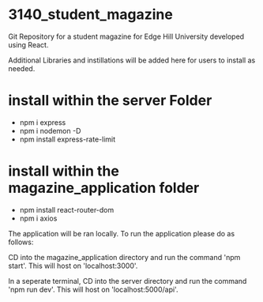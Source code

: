 # 3140_student_magazine
Git Repository for a student magazine for Edge Hill University developed using React.


Additional Libraries and instillations will be added here for users to install as needed.

# install within the server Folder
- npm i express
- npm i nodemon -D 
- npm install express-rate-limit

# install within the magazine_application folder
- npm install react-router-dom
- npm i axios

The application will be ran locally. To run the application please do as follows:

CD into the magazine_application directory and run the command 'npm start'. This will host on 'localhost:3000'.

In a seperate terminal, CD into the server directory and run the command 'npm run dev'. This will host on 'localhost:5000/api'.

